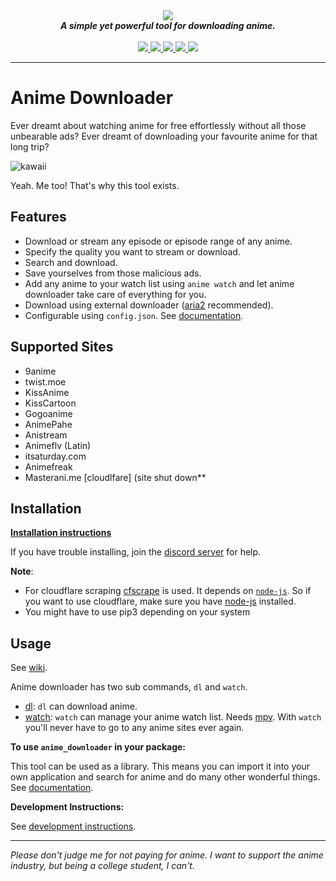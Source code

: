 <div align="center">
<img src="https://cdn.discordapp.com/attachments/484717445538643979/564476620401016862/Banner.png">
<br>
<strong><i>A simple yet powerful tool for downloading anime.</i></strong>
<br>
<br>
<a href="https://travis-ci.com/vn-ki/anime-downloader">
<img src="https://img.shields.io/travis/com/vn-ki/anime-downloader.svg?style=for-the-badge&logo=Travis%20CI">
</a>
<a href="https://codecov.io/gh/vn-ki/anime-downloader">
<img src="https://img.shields.io/codecov/c/github/vn-ki/anime-downloader.svg?logo=codecov&style=for-the-badge">
</a>
<a href="https://pypi.org/project/anime-downloader/">
<img src="https://img.shields.io/pypi/v/anime-downloader.svg?logo=python&style=for-the-badge">
</a>
<a href="https://discord.gg/Qn2nWGm">
<img src="https://img.shields.io/discord/483008720167632929.svg?color=%237289DA&label=Discord&logo=Discord&style=for-the-badge">
</a>
<a href="https://anime-downlader.rtfd.io">
<img src="https://img.shields.io/readthedocs/anime-downlader.svg?logo=read%20the%20docs&style=for-the-badge">
</a>
</div>

  
---
  
# Anime Downloader

Ever dreamt about watching anime for free effortlessly without all those unbearable ads? Ever dreamt of downloading your favourite anime for that long trip?

![kawaii](https://thumbs.gfycat.com/PaltryVibrantCassowary-size_restricted.gif)

Yeah. Me too! That's why this tool exists.

## Features

- Download or stream any episode or episode range of any anime.
- Specify the quality you want to stream or download.
- Search and download.
- Save yourselves from those malicious ads.
- Add any anime to your watch list using `anime watch` and let anime downloader take care of everything for you.
- Download using external downloader ([aria2](https://aria2.github.io/) recommended).
- Configurable using `config.json`. See [documentation](https://github.com/vn-ki/anime-downloader/wiki/Config).
  
## Supported Sites

<!-- [![CircleCI](https://circleci.com/gh/vn-ki/anime-downloader/tree/master.svg?style=svg)](https://circleci.com/gh/vn-ki/anime-downloader/tree/master) -->

- 9anime
- twist.moe
- KissAnime
- KissCartoon
- Gogoanime
- AnimePahe
- Anistream
- Animeflv (Latin)
- itsaturday.com
- Animefreak
- Masterani.me [cloudlfare] (site shut down**

## Installation

[**Installation instructions**](https://github.com/vn-ki/anime-downloader/wiki/Installation)

If you have trouble installing, join the [discord server](https://discord.gg/Qn2nWGm) for help.

**Note**:
- For cloudflare scraping [cfscrape](https://github.com/Anorov/cloudflare-scrape) is used. It depends on [`node-js`](https://nodejs.org/en/). So if you want to use cloudflare, make sure you have [node-js](https://nodejs.org/en/) installed.
- You might have to use pip3 depending on your system

## Usage 

See [wiki](https://github.com/vn-ki/anime-downloader/wiki).  

Anime downloader has two sub commands, `dl` and `watch`.

- [dl](https://github.com/vn-ki/anime-downloader/wiki/dl-command): `dl` can download anime.
- [watch](https://github.com/vn-ki/anime-downloader/wiki/watch-command): `watch` can manage your anime watch list. Needs [mpv](https://mpv.io). With `watch` you'll never have to go to any anime sites ever again.

**To use `anime_downloader` in your package:**

This tool can be used as a library. This means you can import it into your own application and search for anime and do many other wonderful things.
See [documentation](https://github.com/vn-ki/anime-downloader/wiki/Package-documentation).

**Development Instructions:**

See [development instructions](https://github.com/vn-ki/anime-downloader/wiki/Development-Instructions).

---

*Please don't judge me for not paying for anime. I want to support the anime industry, but being a college student, I can't.*
